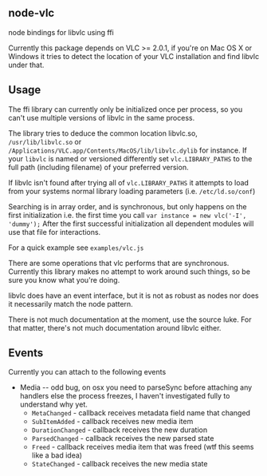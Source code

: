 node-vlc
--------

node bindings for libvlc using ffi

Currently this package depends on VLC >= 2.0.1, if you're on Mac OS X or Windows
it tries to detect the location of your VLC installation and find libvlc under
that.

Usage
-----

The ffi library can currently only be initialized once per process, so you can't
use multiple versions of libvlc in the same process.

The library tries to deduce the common location libvlc.so, `/usr/lib/libvlc.so`
or `/Applications/VLC.app/Contents/MacOS/lib/libvlc.dylib` for instance. If
your `libvlc` is named or versioned differently set `vlc.LIBRARY_PATHS` to the
full path (including filename) of your preferred version.

If libvlc isn't found after trying all of `vlc.LIBRARY_PATHS` it attempts to
load from your systems normal library loading parameters (i.e. `/etc/ld.so/conf`)

Searching is in array order, and is synchronous, but only happens on the first
initialization i.e. the first time you call `var instance = new vlc('-I', 'dummy');`
After the first successful initialization all dependent modules will use that
file for interactions.

For a quick example see `examples/vlc.js`

There are some operations that vlc performs that are synchronous. Currently
this library makes no attempt to work around such things, so be sure you know
what you're doing.

libvlc does have an event interface, but it is not as robust as nodes nor does
it necessarily match the node pattern.

There is not much documentation at the moment, use the source luke. For that
matter, there's not much documentation around libvlc either.

Events
------

Currently you can attach to the following events
 * Media -- odd bug, on osx you need to parseSync before attaching any handlers
else the process freezes, I haven't investigated fully to understand why yet.
   * `MetaChanged` - callback receives metadata field name that changed
   * `SubItemAdded` - callback receives new media item
   * `DurationChanged` - callback receives the new duration
   * `ParsedChanged` - callback receives the new parsed state
   * `Freed` - callback receives media item that was freed (wtf this seems like a bad idea)
   * `StateChanged` - callback receives the new media state
